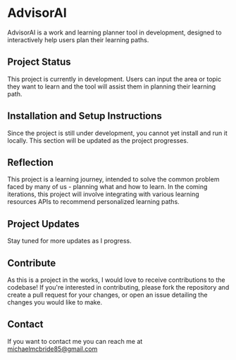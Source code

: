 # AdvisorAI

AdvisorAI is a work and learning planner tool in development, designed to interactively help users plan their learning paths.

## Project Status

This project is currently in development. Users can input the area or topic they want to learn and the tool will assist them in planning their learning path. 

## Installation and Setup Instructions
Since the project is still under development, you cannot yet install and run it locally. This section will be updated as the project progresses.

## Reflection
This project is a learning journey, intended to solve the common problem faced by many of us - planning what and how to learn. In the coming iterations, this project will involve integrating with various learning resources APIs to recommend personalized learning paths.

## Project Updates
Stay tuned for more updates as I progress.

## Contribute
As this is a project in the works, I would love to receive contributions to the codebase! If you're interested in contributing, please fork the repository and create a pull request for your changes, or open an issue detailing the changes you would like to make.

## Contact
If you want to contact me you can reach me at michaelmcbride85@gmail.com